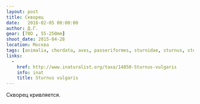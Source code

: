 ```yaml
---
layout: post
title: Скворец
date:   2016-02-05 00:00:00
author: Д.Г.
gear: [70D , 55-250mm]
shoot_date: 2015-04-28
location: Москва
tags: [animalia, chordata, aves, passeriformes, sturnidae, sturnus, sturnus vulgaris]
links:
  -
    href: http://www.inaturalist.org/taxa/14850-Sturnus-vulgaris
    info: inat
    title: Sturnus vulgaris
---
```


Скворец кривляется.
